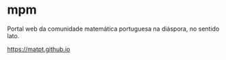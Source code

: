# mpm

Portal web da comunidade matemática portuguesa na diáspora, no sentido lato.

https://matpt.github.io

